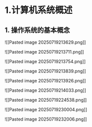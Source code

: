  # 1.计算机系统概述

## 1. 操作系统的基本概念

![[Pasted image 20250719213629.png]]

![[Pasted image 20250719213711.png]]

![[Pasted image 20250719213754.png]]

![[Pasted image 20250719213839.png]]

![[Pasted image 20250719213926.png]]

![[Pasted image 20250719214033.png]]

![[Pasted image 20250719224538.png]]

![[Pasted image 20250719230004.png]]

![[Pasted image 20250719232006.png]]